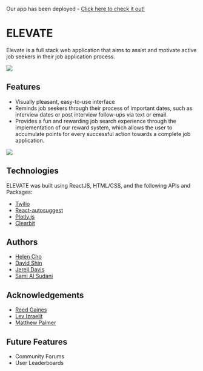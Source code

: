 Our app has been deployed - [Click here to check it out!]('#)

# ELEVATE

Elevate is a full stack web application that aims to assist and motivate active job seekers in their job application process.

<img src="#" />

## Features
* Visually pleasant, easy-to-use interface
* Reminds job seekers through their process of important dates, such as interview dates or post interview follow-ups via text or email.
* Provides a fun and rewarding job search experience through the implementation of our reward system, which allows the user to accumulate points for every successful action towards a complete job application. 

<img src="#" />


## Technologies

ELEVATE was built using ReactJS, HTML/CSS, and the following APIs and Packages:
* [Twilio](https://www.twilio.com/docs/api)
* [React-autosuggest](http://react-autosuggest.js.org/)
* [Plotly.js](https://plot.ly/javascript/)
* [Clearbit](https://clearbit.com/docs#autocomplete-api)


## Authors
* [Helen Cho](https://github.com/helencho)
* [David Shin](https://github.com/davidyshin)
* [Jerell Davis](https://github.com/ramborell23)
* [Sami Al Sudani](https://github.com/alaac4q)

## Acknowledgements 
* [Reed Gaines](https://github.com/crymall)
* [Lev Izraelit](https://github.com/lizraeli)
* [Matthew Palmer](https://github.com/MattSPalmer)

## Future Features 
* Community Forums
* User Leaderboards